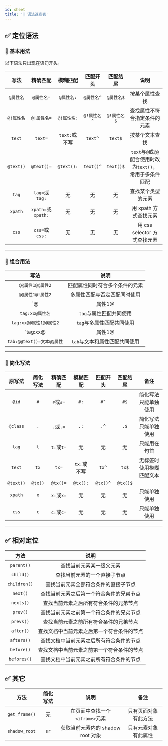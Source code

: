 ```yaml
---
id: sheet
title: '🔦 语法速查表'
---
```


## ✅️ 定位语法

### 📌 基本用法

以下语法只出现在语句开头。

|   写法    |       精确匹配        |    模糊匹配    |   匹配开头   |   匹配结尾   |                   说明                    |
|:-------:|:-----------------:|:----------:|:--------:|:--------:|:---------------------------------------:|
| `@属性名`  |      `@属性名=`      |  `@属性名:`   | `@属性名^`  | `@属性名$`  |                 按某个属性查找                 |
| `@!属性名` |     `@!属性名=`      |  `@!属性名:`  | `@!属性名^` | `@!属性名$` |             查找属性不符合指定条件的元素              |
| `text`  |      `text=`      | `text:`或不写 | `text^`  | `text$`  |                 按某个文本查找                 |
| `@text()` |    `@text()=`     | `@text():` | `text()^` | `text()$` | `text`与`@`或`@@`配合使用时改为`text()`，常用于多条件匹配 |
|  `tag`  |   `tag=`或`tag:`   |     无      |    无     |    无     |                查找某个类型的元素                |
| `xpath` | `xpath=`或`xpath:` |     无      |    无     |    无     |             用 xpath 方式查找元素              |
|  `css`  |   `css=`或`css:`   |     无      |    无     |    无     |          用 css selector 方式查找元素          |

---

### 📌 组合用法

|         写法         |       说明        |
|:------------------:|:---------------:|
|   `@@属性1@@属性2`   | 匹配属性同时符合多个条件的元素 |
|   `@@属性1@!属性2`   | 多属性匹配与否定匹配同时使用 |
|   `@|属性1@|属性2` | 匹配属性至符合多个条件中一的元素 |
|   `tag:xx@属性名`    | `tag`与属性匹配共同使用  |
|   `tag:xx@@属性1@@属性2` | `tag`与多属性匹配共同使用 |
|   `tag:xx@|属性1@|属性2`      |   `tag`与多属性匹配共同使用 |
|   `tab:@@text()=文本@@属性`   |   `tab`与文本和属性匹配共同使用  |

---

### 📌 简化写法

|    原写法    |  简化写法   |   精确匹配    |   模糊匹配   |   匹配开头   |   匹配结尾   |      备注      |
|:---------:|:-------:|:---------:|:--------:|:--------:|:--------:|:------------:|
|   `@id`   |   `#`   | `#`或`#=`  |   `#:`   |   `#^`   |   `#$`   |  简化写法只能单独使用  |
| `@class`  |   `.`   | `.`或`.=`  |   `.:`   |   `.^`   |   `.$`   |  简化写法只能单独使用  |
|   `tag`   |   `t`   | `t:`或`t=` |    无     |    无     |    无     |    只能用在句首    |
|  `text`   |  `tx`   |   `tx=`   | `tx:`或不写 |  `tx^`   |  `tx$`   | 无标签时使用模糊匹配文本 |
| `@text()` | `@tx()` | `@tx()=`  | `@tx():` | `@tx()^` | `@tx()$` |              |
|  `xpath`  |   `x`   | `x:`或`x=` | 无     |    无     |    无 |    只能单独使用    |
|   `css`   |   `c`   | `c:`或`c=` | 无     |    无     |    无 |    只能单独使用    |

---

## ✅️ 相对定位

|      方法      |          说明           |
|:------------:|:---------------------:|
|  `parent()`  |     查找当前元素某一级父元素      |
|  `child()`   |    查找当前元素的一个直接子节点     |
| `children()` |  查找当前元素全部符合条件的直接子节点   |
|   `next()`   | 查找当前元素之后第一个符合条件的兄弟节点  |
|  `nexts()`   |  查找当前元素之后所有符合条件的兄弟节点  |
|   `prev()`   | 查找当前元素之前第一个符合条件的兄弟节点  |
|  `prevs()`   |  查找当前元素之前所有符合条件的兄弟节点  |
|  `after()`   | 查找文档中当前元素之后第一个符合条件的节点 |
|  `afters()`  | 查找文档中当前元素之后所有符合条件的节点  |
|  `before()`  | 查找文档中当前元素之前第一个符合条件的节点 |
| `befores()`  | 查找文档中当前元素之前所有符合条件的节点  |

## ✅️ 其它

|      方法       | 简化写法 |           说明            |     备注     |
|:-------------:|:----:|:-----------------------:|:----------:|
| `get_frame()` |  无   |  在页面中查找一个`<iframe>`元素   | 只有页面对象有此方法 |
| `shadow_root` | `sr`  | 获取当前元素内的 shadow root 对象 | 只有元素对象有此属性 |